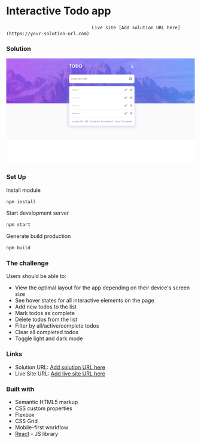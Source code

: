 # Interactive Todo app
                                    Live site [Add solution URL here](https://your-solution-url.com)
### Solution

![](./src/assets/solution/screenshot-todoList.PNG)

### Set Up

Install module
```html
npm install
```
Start development server
```html
npm start
```
Generate build production
```html
npm build
```

### The challenge

Users should be able to:

- View the optimal layout for the app depending on their device's screen size
- See hover states for all interactive elements on the page
- Add new todos to the list
- Mark todos as complete
- Delete todos from the list
- Filter by all/active/complete todos
- Clear all completed todos
- Toggle light and dark mode


### Links

- Solution URL: [Add solution URL here](https://your-solution-url.com)
- Live Site URL: [Add live site URL here](https://your-live-site-url.com)


### Built with

- Semantic HTML5 markup
- CSS custom properties
- Flexbox
- CSS Grid
- Mobile-first workflow
- [React](https://reactjs.org/) - JS library
